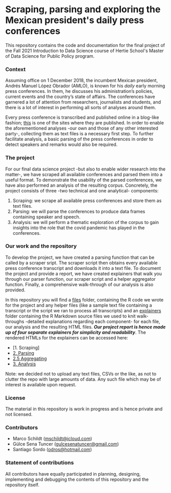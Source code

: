 # Scraping, parsing and exploring the Mexican president's daily press conferences


This repository contains the code and documentation for the final project of the Fall 2021 Introduction to Data Science course of Hertie School's Master of Data Science for Public Policy program.

### Context

Assuming office on 1 December 2018, the incumbent Mexican president, Andrés Manuel López Obrador (AMLO), is known for his _daily_ early morning press conferences. In them, he discusses his administration’s policies, current events and the country’s state of affairs. The conferences have garnered a lot of attention from researchers, journalists and students, and there is a lot of interest in performing all sorts of analyses around them.

Every press conference is transcribed and published online in a blog-like fashion; [this](https://lopezobrador.org.mx) is one of the sites where they are published. In order to enable the aforementioned analyses -our own and those of any other interested party-, collecting them as text files is a necessary first step. To further facilitate analysis, a basic parsing of the press conferences in order to detect speakers and remarks would also be required.

### The project

For our final data science project -but also to enable wider research into the matter-, we have scraped all available conferences and parsed them into a useful format. To demonstrate the usability of the parsed conferences, we have also performed an analysis of the resulting corpus. Concretely, the project consists of three -two technical and one analytical- components:

1.	Scraping: we  scrape all available press conferences and store them as text files.
2.	Parsing: we will parse the conferences to produce data frames containing speaker and speech.
3.	Analysis: we will perform a thematic exploration of the corpus to gain insights into the role that the covid pandemic has played in the conferences.

### Our work and the repository

To develop the project, we have created a parsing function that can be called by a scraper sript. The scraper script then obtains every available press conference transcript and downloads it into a text file. To document the project and provide a report, we have created  explainers that walk you through our parser function, our scraper script and a helper aggregator function. Finally, a comprehensive walk-through of our analysis is also provided.

In this repository you will find a [files](/files) folder, containing the R code we wrote for the project and any helper files (like a sample text file containing a transcript or the script we ran to process all transcripts) and an [explainers](/explainers) folder containing the R Markdown source files we used to knit walk-throughs -detailed explanations regarding each component- for each file, our analysis and the resulting HTML files. __*Our project report is hence made up of four separate explainers for simplicity and readability*__. The rendered HTMLs for the explainers can be accessed here:
- [1. Scraping]
- [2. Parsing](https://raw.githack.com/odros/amlo/main/explainers/parse.html)
- [2.5 Aggregating](https://raw.githack.com/odros/amlo/main/explainers/aggregate.html)
- [3. Analysis](https://raw.githack.com/odros/amlo/main/explainers/analysis.html)

Note: we decided not to upload any text files, CSVs or the like, as not to clutter the repo with large amounts of data. Any such file which may be of interest is available upon request.

### License
The material in this repository is work in progress and is hence private and not licensed.

### Contributors
- Marco Schildt (mschildt@icloud.com)
- Gülce Sena Tuncer (gulcesenatuncer@gmail.com)
- Santiago Sordo (odros@hotmail.com)

### Statement of contributions
All contributors have equally participated in planning, designing, implementing and debugging the contents of this repository and the repository itself.
